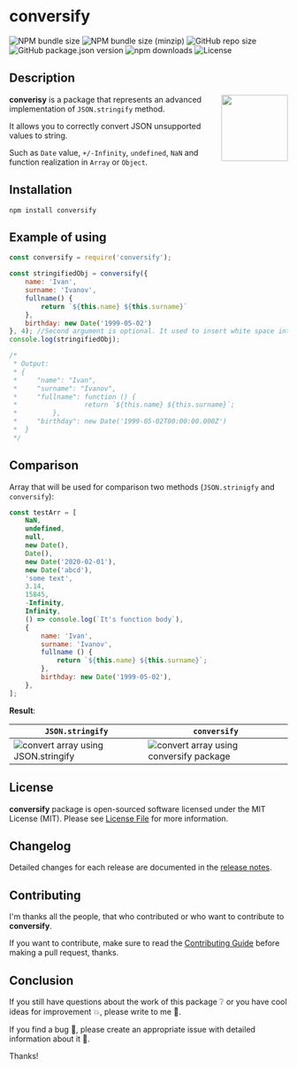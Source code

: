 # conversify

![NPM bundle size](https://img.shields.io/bundlephobia/min/conversify?style=flat-square)
![NPM bundle size (minzip)](https://img.shields.io/bundlephobia/minzip/conversify?style=flat-square)
![GitHub repo size](https://img.shields.io/github/repo-size/corocoto/conversify?style=flat-square)
![GitHub package.json version](https://img.shields.io/github/package-json/v/corocoto/conversify?style=flat-square)
![npm downloads](https://img.shields.io/npm/dt/conversify?style=flat-square)
![License](https://img.shields.io/npm/l/conversify?style=flat-square)

## Description

<img src="https://user-images.githubusercontent.com/37180024/89704181-64d22880-d95a-11ea-9593-42a2381f0e82.png" width="120" align="right">

**converisy** is a package that represents an advanced implementation of `JSON.stringify` method.

It allows you to correctly convert JSON unsupported values to string. 

Such as `Date` value, `+/-Infinity`, `undefined`, `NaN` and function realization in `Array` or `Object`.

## Installation

```
npm install conversify
```

## Example of using

```js
const conversify = require('conversify');

const stringifiedObj = conversify({
    name: 'Ivan', 
    surname: 'Ivanov',
    fullname() {
        return `${this.name} ${this.surname}`                            
    },
    birthday: new Date('1999-05-02')
}, 4); //Second argument is optional. It used to insert white space into the output JSON string for readability purposes.
console.log(stringifiedObj);

/* 
 * Output:
 * {
 *     "name": "Ivan",
 *     "surname": "Ivanov",
 *     "fullname": function () {
 *                 return `${this.name} ${this.surname}`;
 *         },
 *     "birthday": new Date('1999-05-02T00:00:00.000Z')
 *  }
 */
```

## Comparison

Array that will be used for comparison two methods (`JSON.strinigfy` and `conversify`):

```js
const testArr = [
	NaN,
	undefined,
	null,
	new Date(),
	Date(),
	new Date('2020-02-01'),
	new Date('abcd'),
	'some text',
	3.14,
	15845,
	-Infinity,
	Infinity,
	() => console.log(`It's function body`),
	{
		name: 'Ivan',
		surname: 'Ivanov',
		fullname () {
			return `${this.name} ${this.surname}`;
		},
		birthday: new Date('1999-05-02'),
	},
];
```

**Result**:

| `JSON.stringify` | `conversify` |  
|------------------|--------------|
| <img alt="convert array using JSON.stringify" src="https://user-images.githubusercontent.com/37180024/89712958-e9459b00-d99c-11ea-8cca-ed41bb7b2d77.png"> | <img alt="convert array using conversify package" src="https://user-images.githubusercontent.com/37180024/89712954-e64aaa80-d99c-11ea-8ddc-55553c625c86.png"> |

## License 

**conversify** package is open-sourced software licensed under the MIT License (MIT). Please see [License File](LICENSE) for more information.

## Changelog 

Detailed changes for each release are documented in the [release notes](CHANGELOG.md).

## Contributing

I'm thanks all the people, that who contributed or who want to contribute to **conversify**.

If you want to contribute, make sure to read the [Contributing Guide](CONTRIBUTING.md) before making a pull request, thanks.

## Conclusion

If you still have questions about the work of this package :grey_question: or you have cool ideas for improvement :boom:, please write to me :email:.

If you find a bug :bug:, please create an appropriate issue with detailed information about it :speech_balloon:.

Thanks!

